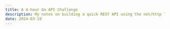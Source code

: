 ```yaml
---
title: A 4-hour Go API Challenge
description: My notes on building a quick REST API using the net/http library in about 4 hours in the Go programming language.
date: 2024-03-19
---
```

